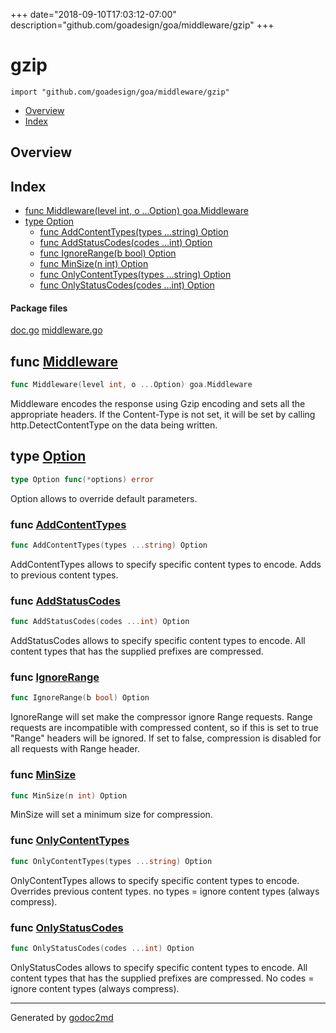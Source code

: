 +++
date="2018-09-10T17:03:12-07:00"
description="github.com/goadesign/goa/middleware/gzip"
+++


# gzip
`import "github.com/goadesign/goa/middleware/gzip"`

* [Overview](#pkg-overview)
* [Index](#pkg-index)

## <a name="pkg-overview">Overview</a>



## <a name="pkg-index">Index</a>
* [func Middleware(level int, o ...Option) goa.Middleware](#Middleware)
* [type Option](#Option)
  * [func AddContentTypes(types ...string) Option](#AddContentTypes)
  * [func AddStatusCodes(codes ...int) Option](#AddStatusCodes)
  * [func IgnoreRange(b bool) Option](#IgnoreRange)
  * [func MinSize(n int) Option](#MinSize)
  * [func OnlyContentTypes(types ...string) Option](#OnlyContentTypes)
  * [func OnlyStatusCodes(codes ...int) Option](#OnlyStatusCodes)


#### <a name="pkg-files">Package files</a>
[doc.go](/src/github.com/goadesign/goa/middleware/gzip/doc.go) [middleware.go](/src/github.com/goadesign/goa/middleware/gzip/middleware.go) 





## <a name="Middleware">func</a> [Middleware](/src/target/middleware.go?s=6562:6616#L250)
``` go
func Middleware(level int, o ...Option) goa.Middleware
```
Middleware encodes the response using Gzip encoding and sets all the
appropriate headers. If the Content-Type is not set, it will be set by
calling http.DetectContentType on the data being written.




## <a name="Option">type</a> [Option](/src/target/middleware.go?s=2804:2831#L109)
``` go
type Option func(*options) error
```
Option allows to override default parameters.







### <a name="AddContentTypes">func</a> [AddContentTypes](/src/target/middleware.go?s=4272:4316#L168)
``` go
func AddContentTypes(types ...string) Option
```
AddContentTypes allows to specify specific content types to encode.
Adds to previous content types.


### <a name="AddStatusCodes">func</a> [AddStatusCodes](/src/target/middleware.go?s=5010:5050#L194)
``` go
func AddStatusCodes(codes ...int) Option
```
AddStatusCodes allows to specify specific content types to encode.
All content types that has the supplied prefixes are compressed.


### <a name="IgnoreRange">func</a> [IgnoreRange](/src/target/middleware.go?s=6249:6280#L240)
``` go
func IgnoreRange(b bool) Option
```
IgnoreRange will set make the compressor ignore Range requests.
Range requests are incompatible with compressed content,
so if this is set to true "Range" headers will be ignored.
If set to false, compression is disabled for all requests with Range header.


### <a name="MinSize">func</a> [MinSize](/src/target/middleware.go?s=5834:5860#L225)
``` go
func MinSize(n int) Option
```
MinSize will set a minimum size for compression.


### <a name="OnlyContentTypes">func</a> [OnlyContentTypes](/src/target/middleware.go?s=4682:4727#L181)
``` go
func OnlyContentTypes(types ...string) Option
```
OnlyContentTypes allows to specify specific content types to encode.
Overrides previous content types.
no types = ignore content types (always compress).


### <a name="OnlyStatusCodes">func</a> [OnlyStatusCodes](/src/target/middleware.go?s=5498:5539#L210)
``` go
func OnlyStatusCodes(codes ...int) Option
```
OnlyStatusCodes allows to specify specific content types to encode.
All content types that has the supplied prefixes are compressed.
No codes = ignore content types (always compress).









- - -
Generated by [godoc2md](https://godoc.org/github.com/davecheney/godoc2md)
